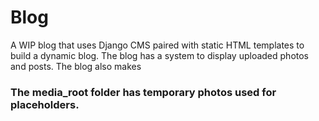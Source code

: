 # Blog

A WIP blog that uses Django CMS paired with static HTML templates to build a dynamic blog. The blog has a system to display uploaded photos and posts. The blog also makes 

### The media_root folder has temporary photos used for placeholders.
